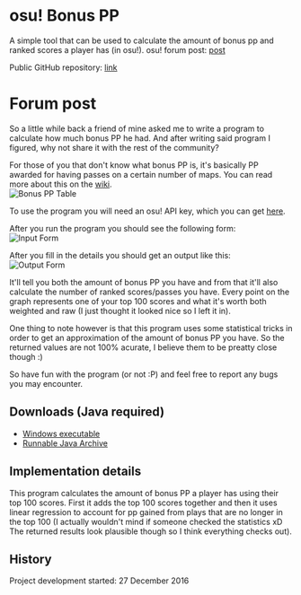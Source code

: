 # osu! Bonus PP

A simple tool that can be used to calculate the amount of bonus pp and ranked scores a player has (in osu!).
osu! forum post: [post](https://osu.ppy.sh/forum/t/538470)

Public GitHub repository: [link](https://github.com/RoanH/osu-BonusPP)

# Forum post

So a little while back a friend of mine asked me to write a program to calculate how much bonus PP he had.
And after writing said program I figured, why not share it with the rest of the community?

For those of you that don't know what bonus PP is, it's basically PP awarded for having passes on a certain number of maps. You can read more about this on the [wiki](https://osu.ppy.sh/wiki/Performance_Points).    
![Bonus PP Table](https://i.ppy.sh/99970ce4d162a4dcb6d8afd86e1281b17ba095d2/687474703a2f2f772e7070792e73682f662f66372f4f7375626f6e757370702e706e67)

To use the program you will need an osu! API key, which you can get [here](https://osu.ppy.sh/p/api).

After you run the program you should see the following form:    
![Input Form](https://i.ppy.sh/bf5a0a47bc8e637a84b0286f21b1a6e7e1b946d6/687474703a2f2f692e696d6775722e636f6d2f6d4f59626859382e706e67)

After you fill in the details you should get an output like this:    
![Output Form](https://i.ppy.sh/18b9cdf3f27a90b0afe5efb567bb90912c25af8c/687474703a2f2f692e696d6775722e636f6d2f303947744379712e706e67)

It'll tell you both the amount of bonus PP you have and from that it'll also calculate the number of ranked scores/passes you have.
Every point on the graph represents one of your top 100 scores and what it's worth both weighted and raw (I just thought it looked nice so I left it in).

One thing to note however is that this program uses some statistical tricks in order to get an approximation of the amount of bonus PP you have. So the returned values are not 100% acurate, I believe them to be preatty close though :)

So have fun with the program (or not :P) and feel free to report any bugs you may encounter.

## Downloads (Java required)
- [Windows executable](https://github.com/RoanH/osu-BonusPP/releases/download/v1.0/BonusPP.exe)
- [Runnable Java Archive](https://github.com/RoanH/osu-BonusPP/releases/download/v1.0/BonusPP.jar)

## Implementation details
This program calculates the amount of bonus PP a player has using their top 100 scores.
First it adds the top 100 scores together and then it uses linear regression to account for pp gained from plays that are no longer in the top 100 (I actually wouldn't mind if someone checked the statistics xD The returned results look plausible though so I think everything checks out).

## History
Project development started: 27 December 2016
